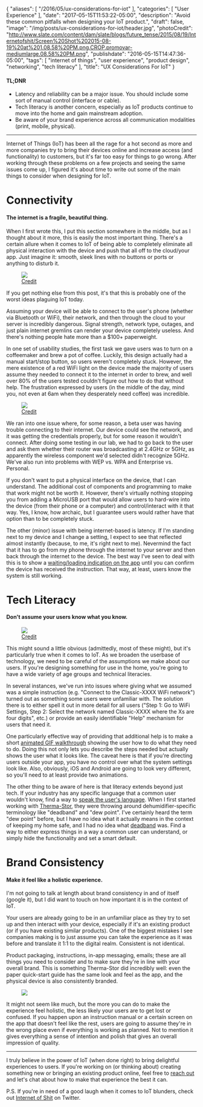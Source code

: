 {
   "aliases": [
      "/2016/05/ux-considerations-for-iot"
   ],
   "categories": [
      "User Experience"
   ],
   "date": "2017-05-15T11:53:22-05:00",
   "description": "Avoid these common pitfalls when designing your IoT product.",
   "draft": false,
   "image": "/img/posts/ux-considerations-for-iot/header.jpg",
   "photoCredit": "http://www.slate.com/content/dam/slate/blogs/future_tense/2015/08/19/Internetofshit/Screen%20Shot%202015-08-19%20at%201.08.58%20PM.png.CROP.promovar-mediumlarge.08.58%20PM.png",
   "publishdate": "2016-05-15T14:47:36-05:00",
   "tags": [
      "internet of things",
      "user experience",
      "product design",
      "networking",
      "tech literacy"
   ],
   "title": "UX Considerations For IoT"
}

<div class="tldnr">
  <h4>TL;DNR</h4>
  <ul>
    <li>Latency and reliability can be a major issue. You should include some sort of manual control (interface or cable).</li>
    <li>Tech literacy is another concern, especially as IoT products continue to move into the home and gain mainstream adoption.</li>
    <li>Be aware of your brand experience across all communication modalities (print, mobile, physical).</li>
  </ul>
</div>
<hr/>

Internet of Things (IoT) has been all the rage for a hot second as more and more companies try to bring their devices online and increase access (and functionality) to customers, but it's far too easy for things to go wrong. After working through these problems on a few projects and seeing the same issues come up, I figured it's about time to write out some of the main things to consider when designing for IoT.

# Connectivity <a name="connectivity" href="#connectivity"><i class="ion-link"></i></a>
#### The internet is a fragile, beautiful thing.

When I first wrote this, I put this section somewhere in the middle, but as I thought about it more, this is easily the most important thing. There's a certain allure when it comes to IoT of being able to completely eliminate all physical interaction with the device and push that all off to the cloud/your app. Just imagine it: smooth, sleek lines with no buttons or ports or anything to disturb it.

<figure>
<img src="https://storage.googleapis.com/madebygoog/v1/banners/home_banner.jpg" />
<figcaption><a href="https://madeby.google.com/home/">Credit</a></figcaption>
</figure>

If you get nothing else from this post, it's that this is probably one of the worst ideas plaguing IoT today.

Assuming your device will be able to connect to the user's phone (whether via Bluetooth or WiFi), their network, and then through the cloud to your server is incredibly dangerous. Signal strength, network type, outages, and just plain internet gremlins can render your device completely useless. And there's nothing people hate more than a $100+ paperweight.

In one set of usability studies, the first task we gave users was to turn on a coffeemaker and brew a pot of coffee. Luckily, this design actually had a manual start/stop button, so users weren't completely stuck. However, the mere existence of a red WiFi light on the device made the majority of users assume they needed to connect it to the internet in order to brew, and well over 80% of the users tested couldn't figure out how to do that without help. The frustration expressed by users (in the middle of the day, mind you, not even at 6am when they desperately need coffee) was incredible.

<figure>
<img src="https://pbs.twimg.com/media/C96T3BtVwAEiqcg.jpg" />
<figcaption><a href="https://twitter.com/internetofshit/status/855283569249329152">Credit</a></figcaption>
</figure>

We ran into one issue where, for some reason, a beta user was having trouble connecting to their internet. Our device could see the network, and it was getting the credentials properly, but for some reason it wouldn't connect. After doing some testing in our lab, we had to go back to the user and ask them whether their router was broadcasting at 2.4GHz or 5GHz, as apparently the wireless component we'd selected didn't recognize 5GHz. We've also run into problems with WEP vs. WPA and Enterprise vs. Personal.

If you don't want to put a physical interface on the device, that I can understand. The additional cost of components and programming to make that work might not be worth it. However, there's virtually nothing stopping you from adding a MicroUSB port that would allow users to hard-wire into the device (from their phone or a computer) and control/interact with it that way. Yes, I know, how archaic, but I guarantee users would rather have that option than to be completely stuck.

The other (minor) issue with being internet-based is latency. If I'm standing next to my device and I change a setting, I expect to see that reflected almost instantly (because, to me, it's right next to me). Nevermind the fact that it has to go from my phone through the internet to your server and then back through the internet to the device. The best way I've seen to deal with this is to show a [waiting/loading indication on the app](http://www.giphy.com/gifs/xUOrwhM22jnAdZaj9C) until you can confirm the device has received the instruction. That way, at least, users know the system is still working.

# Tech Literacy <a name="literacy" href="#literacy"><i class="ion-link"></i></a>
#### Don't assume your users know what you know.

<figure>
<img src="http://images.memes.com/character/meme/grandma-finds-the-internet.jpg" />
<figcaption><a href="http://images.memes.com/character/meme/grandma-finds-the-internet.jpg">Credit</a></figcaption>
</figure>

This might sound a little obvious (admittedly, most of these might), but it's particularly true when it comes to IoT. As we broaden the userbase of technology, we need to be careful of the assumptions we make about our users. If you're designing something for use in the home, you're going to have a wide variety of age groups and technical literacies.

In several instances, we've run into issues where giving what we assumed was a simple instruction (e.g. "Connect to the Classic-XXXX WiFi network") turned out as something some users were unfamiliar with. The solution there is to either spell it out in more detail for all users ("Step 1: Go to WiFi Settings, Step 2: Select the network named Classic-XXXX where the Xs are four digits", etc.) or provide an easily identifiable "Help" mechanism for users that need it.

One particularly effective way of providing that additional help is to make a short [animated GIF walkthrough](https://giphy.com/gifs/3og0IMyN9h1yTf0ZsQ) showing the user how to do what they need to do. Doing this not only lets you describe the steps needed but actually shows the user what it looks like. The caveat here is that if you're directing users outside your app, you have no control over what the system settings look like. Also, obviously, iOS and Android are going to look very different, so you'll need to at least provide two animations.

The other thing to be aware of here is that literacy extends beyond just tech. If your industry has any specific language that a common user wouldn't know, find a way to [speak the user's language](https://www.nngroup.com/articles/ten-usability-heuristics/). When I first started working with [Therma-Stor](http://www.thermastor.com/), they were throwing around dehumidifier-specific terminology like "deadband" and "dew point". I've certainly heard the term "dew point" before, but I have no idea what it actually means in the context of keeping my home safe, and I had no idea what [deadband](https://en.wikipedia.org/wiki/Deadband) was. Find a way to either express things in a way a common user can understand, or simply hide the functionality and set a smart default.

# Brand Consistency <a name="brand" href="#brand"><i class="ion-link"></i></a>
#### Make it feel like a holistic experience.

I'm not going to talk at length about brand consistency in and of itself (google it), but I did want to touch on how important it is in the context of IoT.

Your users are already going to be in an unfamiliar place as they try to set up and then interact with your device, especially if it's an existing product (or if you have existing similar products). One of the biggest mistakes I see companies making is to just assume you can take the experience as it was before and translate it 1:1 to the digital realm. Consistent is not identical.

Product packaging, instructions, in-app messaging, emails; these are all things you need to consider and to make sure they're in line with your overall brand. This is something Therma-Stor did incredibly well: even the paper quick-start guide has the same look and feel as the app, and the physical device is also consistently branded.

<figure>
<img src="http://i.imgur.com/tz0HMUf.jpg" />
</figure>

It might not seem like much, but the more you can do to make the experience feel holistic, the less likely your users are to get lost or confused. If you happen upon an instruction manual or a certain screen on the app that doesn't feel like the rest, users are going to assume they're in the wrong place even if everything is working as planned. Not to mention it gives everything a sense of intention and polish that gives an overall impression of quality.

<hr />

I truly believe in the power of IoT (when done right) to bring delightful experiences to users. If you're working on (or thinking about) creating something new or bringing an existing product online, feel free to [reach out](mailto:me@bradorego.com) and let's chat about how to make that experience the best it can.

P.S. If you're in need of a good laugh when it comes to IoT blunders, check out [Internet of Shit](https://twitter.com/internetofshit) on Twitter.
